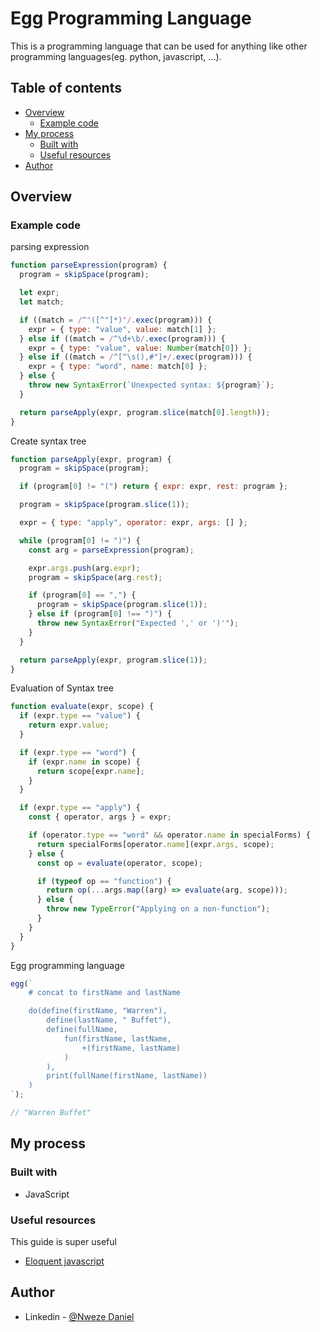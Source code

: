 # Egg Programming Language

This is a programming language that can be used for anything like other programming languages(eg. python, javascript, ...).

## Table of contents

- [Overview](#overview)
  - [Example code](#the-challenge)
- [My process](#my-process)
  - [Built with](#built-with)
  - [Useful resources](#useful-resources)
- [Author](#author)

## Overview

### Example code

parsing expression

```js
function parseExpression(program) {
  program = skipSpace(program);

  let expr;
  let match;

  if ((match = /^"([^"]*)"/.exec(program))) {
    expr = { type: "value", value: match[1] };
  } else if ((match = /^\d+\b/.exec(program))) {
    expr = { type: "value", value: Number(match[0]) };
  } else if ((match = /^[^\s(),#"]+/.exec(program))) {
    expr = { type: "word", name: match[0] };
  } else {
    throw new SyntaxError(`Unexpected syntax: ${program}`);
  }

  return parseApply(expr, program.slice(match[0].length));
}
```

Create syntax tree

```js
function parseApply(expr, program) {
  program = skipSpace(program);

  if (program[0] != "(") return { expr: expr, rest: program };

  program = skipSpace(program.slice(1));

  expr = { type: "apply", operator: expr, args: [] };

  while (program[0] != ")") {
    const arg = parseExpression(program);

    expr.args.push(arg.expr);
    program = skipSpace(arg.rest);

    if (program[0] == ",") {
      program = skipSpace(program.slice(1));
    } else if (program[0] !== ")") {
      throw new SyntaxError("Expected ',' or ')'");
    }
  }

  return parseApply(expr, program.slice(1));
}
```

Evaluation of Syntax tree

```js
function evaluate(expr, scope) {
  if (expr.type == "value") {
    return expr.value;
  }

  if (expr.type == "word") {
    if (expr.name in scope) {
      return scope[expr.name];
    }
  }

  if (expr.type == "apply") {
    const { operator, args } = expr;

    if (operator.type == "word" && operator.name in specialForms) {
      return specialForms[operator.name](expr.args, scope);
    } else {
      const op = evaluate(operator, scope);

      if (typeof op == "function") {
        return op(...args.map((arg) => evaluate(arg, scope)));
      } else {
        throw new TypeError("Applying on a non-function");
      }
    }
  }
}
```

Egg programming language

```js
egg(`
    # concat to firstName and lastName

    do(define(firstName, "Warren"), 
        define(lastName, " Buffet"),
        define(fullName, 
            fun(firstName, lastName, 
                +(firstName, lastName)
            )
        ),
        print(fullName(firstName, lastName))
    )
`);

// "Warren Buffet"
```

## My process

### Built with

- JavaScript

### Useful resources

This guide is super useful

- [Eloquent javascript](https://eloquentjavascript.net)

## Author

- Linkedin - [@Nweze Daniel](https://www.linkedin.com/in/daniel-nweze-017909214/)
